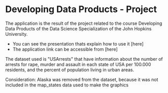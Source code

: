 # Developing Data Products - Project

The application is the result of the project related to the course Developing Data Products of the Data Science Specialization of the John Hopkins University.  

* You can see the presentation thats explain how to use it [here]
* The application link can be accessible from [here]

The dataset used is "USArrests" that have information about the number of arrests for rape, murder and assault in each state of USA per 100.000 residents, and the percent of population living in urban areas.

Consideration: Alaska was removed from the dataset, because it was not included in the map_states data used to make the graphics